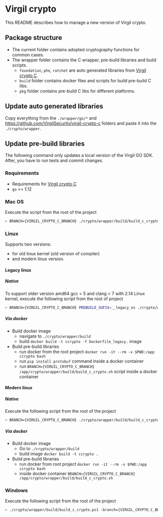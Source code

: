 # Virgil crypto

This README describes how to manage a new version of Virgil crypto.

## Package structure

- The current folder contains adopted cryptography functions for common cases.
- The wrapper folder contains the C wrapper, pre-build libraries and build scripts.
	- `foundation`, `phe`, `ratchet` are auto generated libraries from [Virgil crypto C](https://github.com/VirgilSecurity/virgil-crypto-c).
	- `build` folder contains docker files and scripts for build pre-build C libs.
	- `pkg` folder contains pre-build C libs for different platforms.

## Update auto generated libraries

Copy everything from the `./wrapper/go/*` and https://github.com/VirgilSecurity/virgil-crypto-c folders and paste it into the `./crypto/wrapper`.

## Update pre-build libraries

The following command only updates a local version of the Virgil GO SDK. After, you have to run tests and commit changes.

### Requirements

- Requirements for [Virgil crypto C](https://github.com/VirgilSecurity/virgil-crypto-c#build-from-sources)
- `go` >= 1.12

### Mac OS

Execute the script from the root of the project

```bash
> BRANCH={VIRGIL_CRYPTO_C_BRANCH} ./crypto/wrapper/build/build_c_crypto.sh
```

### Linux

Supports two versions:
- for old linux kernel (old version of compiler)
- and modern linux version.

#### Legacy linux

##### Native

To support older version amd64 gcc < 5 and clang < 7  with 2.14 Linux kernel, execute the following script from the root of project

```bash
> BRANCH={VIRGIL_CRYPTO_C_BRANCH} PREBUILD_SUFIX=__legacy_os ./crypto/wrapper/build/build_c_crypto.sh
```

##### Via docker

- Build docker image
	- navigate to `./crypto/wrapper/build`
	- build `docker build -t ccrypto -f Dockerfile_legacy.` image 
- Build pre-build libraries
	- run docker from the root project `docker run -it --rm -v $PWD:/app ccrypto bash`
	- run `pip install protobuf` command inside a docker container
	- run `BRANCH={VIRGIL_CRYPTO_C_BRANCH} /app/crypto/wrapper/build/build_c_crypto.sh` script inside a docker container

#### Modern linux

##### Native
Execute the following script from the root of the project

```bash
> BRANCH={VIRGIL_CRYPTO_C_BRANCH} ./crypto/wrapper/build/build_c_crypto.sh
```

##### Via docker

- Build docker image
	- Go to `./crypto/wrapper/build`
	- build image `docker build -t ccrypto .`
- Build pre-build libraries
	- run docker from root project `docker run -it --rm -v $PWD:/app ccrypto bash`
	- inside docker container `BRANCH={VIRGIL_CRYPTO_C_BRANCH} /app/crypto/wrapper/build/build_c_crypto.sh`

### Windows

Execute the following script from the root of the project

```bash
> ./crypto/wrapper/build/build_c_crypto.ps1 -branch={VIRGIL_CRYPTO_C_BRANCH}
```
